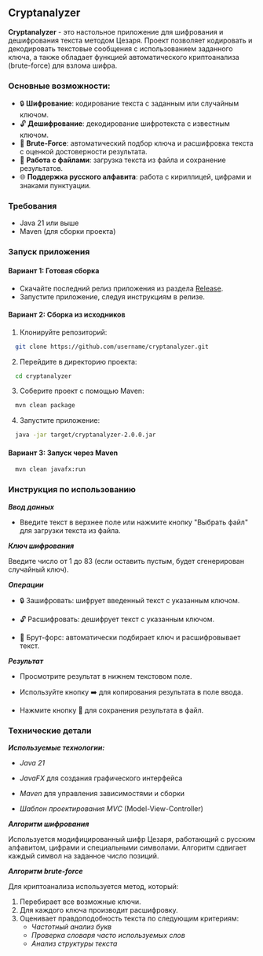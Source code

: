 ## Cryptanalyzer

**Cryptanalyzer** - это настольное приложение для шифрования и дешифрования текста методом Цезаря. Проект позволяет кодировать и декодировать текстовые сообщения с использованием заданного ключа, а также обладает функцией автоматического криптоанализа (brute-force) для взлома шифра.

### Основные возможности:

- 🔒 **Шифрование**: кодирование текста с заданным или случайным ключом.
- 🔓 **Дешифрование**: декодирование шифротекста с известным ключом.
- 🔎 **Brute-Force**: автоматический подбор ключа и расшифровка текста с оценкой достоверности результата.
- 📂 **Работа с файлами**: загрузка текста из файла и сохранение результатов.
- 🌐 **Поддержка русского алфавита**: работа с кириллицей, цифрами и знаками пунктуации.

### Требования

- Java 21 или выше
- Maven (для сборки проекта)

### Запуск приложения

#### Вариант 1: Готовая сборка

- Скачайте последний релиз приложения из раздела [Release](https://github.com/DunkTrain/cryptanalyzer/releases/tag/v2.1.0).
- Запустите приложение, следуя инструкциям в релизе.

#### Вариант 2: Сборка из исходников

1. Клонируйте репозиторий:

```bash
  git clone https://github.com/username/cryptanalyzer.git
```
2. Перейдите в директорию проекта:

```bash
  cd cryptanalyzer
```
3. Соберите проект с помощью Maven:

```bash
  mvn clean package
```

4. Запустите приложение:

```bash
  java -jar target/cryptanalyzer-2.0.0.jar
```

#### Вариант 3: Запуск через Maven

```bash
  mvn clean javafx:run
```

### Инструкция по использованию

***Ввод данных***

 - Введите текст в верхнее поле или нажмите кнопку "Выбрать файл" для загрузки текста из файла.

***Ключ шифрования***

Введите число от 1 до 83 (если оставить пустым, будет сгенерирован случайный ключ).

***Операции***

- 🔒 Зашифровать: шифрует введенный текст с указанным ключом.

- 🔓 Расшифровать: дешифрует текст с указанным ключом.

- 🔎 Брут-форс: автоматически подбирает ключ и расшифровывает текст.

***Результат***

 - Просмотрите результат в нижнем текстовом поле.

 - Используйте кнопку ➡️ для копирования результата в поле ввода.

 - Нажмите кнопку 💾 для сохранения результата в файл.

### Технические детали

***Используемые технологии:***

- *Java 21*

- *JavaFX* для создания графического интерфейса

- *Maven* для управления зависимостями и сборки

- *Шаблон проектирования MVC* (Model-View-Controller)

***Алгоритм шифрования***

Используется модифицированный шифр Цезаря, работающий с русским алфавитом, цифрами и специальными символами. Алгоритм сдвигает каждый символ на заданное число позиций.

***Алгоритм brute-force***

Для криптоанализа используется метод, который:

1. Перебирает все возможные ключи.
2. Для каждого ключа производит расшифровку.
3. Оценивает правдоподобность текста по следующим критериям:
   - *Частотный анализ букв*
   - *Проверка словаря часто используемых слов*
   - *Анализ структуры текста*
